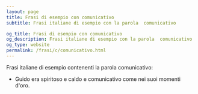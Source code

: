 ```yaml
---
layout: page
title: Frasi di esempio con comunicativo 
subtitle: Frasi italiane di esempio con la parola  comunicativo

og_title: Frasi di esempio con comunicativo 
og_description: Frasi italiane di esempio con la parola  comunicativo
og_type: website
permalink: /frasi/c/comunicativo.html
---
```


Frasi italiane di esempio contenenti la parola comunicativo:


- Guido era spiritoso e caldo e comunicativo come nei suoi momenti d'oro.
